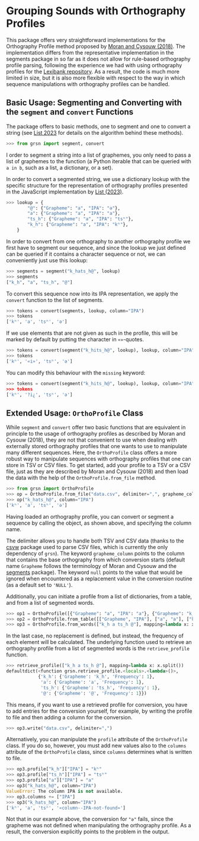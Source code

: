 # Grouping Sounds with Orthography Profiles

This package offers very straightforward implementations for the Orthography Profile method proposed by [Moran and Cysouw (2018)](https://langsci-press.org/catalog/book/176). The implementation differs from the representative implementation in the segments package in so far as it does not allow for rule-based orthography profile parsing, following the experience we had with using orthography profiles for the [Lexibank repository](https://lexibank.clld.org). As a result, the code is much more limited in size, but it is also more flexible with respect to the way in which sequence manipulations with orthography profiles can be handled.

## Basic Usage: Segmenting and Converting with the `segment` and `convert` Functions

The package offers to basic methods, one to segment and one to convert a string (see [List 2023](https://calc.hypotheses.org/6361) for details on the algorithm behind these methods). 

```python
>>> from grsn import segment, convert
```

I order to segment a string into a list of graphemes, you only need to pass a list of graphemes to the function (a Python iterable that can be queried with `a in b`, such as a list, a dictionary, or a set).

In order to convert a segmented string, we use a dictionary lookup with the specific structure for the representation of orthography profiles presented in the JavaScript implementation by [List (2023)](https://calc.hypotheses.org/6361). 

```python
>>> lookup = {
        "@": {"Grapheme": "a", "IPA": "ə"},
        "a": {"Grapheme": "a", "IPA": "a"},
        "ts_h": {"Grapheme": "a", "IPA": "tsʰ"},
        "k_h": {"Grapheme": "a", "IPA": "kʰ"},
    }
```

In order to convert from one orthography to another orthography profile we first have to segment our sequence, and since the lookup we just defined can be queried if it contains a character sequence or not, we can conveniently just use this lookup:

```python
>>> segments = segment("k_hats_h@", lookup)
>>> segments
["k_h", "a", "ts_h", "@"]
```

To convert this sequence now into its IPA representation, we apply the `convert` function to the list of segments.

```python
>>> tokens = convert(segments, lookup, column="IPA")
>>> tokens
['kʰ', 'a', 'tsʰ', 'ə']
```

If we use elements that are not given as such in the profile, this will be marked by default by putting the character in `«»`-quotes. 

```python
>>> tokens = convert(segment("k_hits_h@", lookup), lookup, column="IPA")
>>> tokens
['kʰ', '«i»', 'tsʰ', 'ə']
```

You can modify this behaviour with the `missing` keyword:

```python
>>> tokens = convert(segment("k_hits_h@", lookup), lookup, column="IPA", missing="?{0}¿)
>>> tokens
['kʰ', '?i¿', 'tsʰ', 'ə']
```

## Extended Usage: `OrthoProfile` Class

While `segment` and `convert` offer two basic functions that are equivalent in principle to the usage of orthography profiles as described by Moran and Cysouw (2018), they are not that convenient to use when dealing with externally stored orthography profiles that one wants to use to manipulate many different sequences. Here, the `OrthoProfile` class offers a more robust way to manipulate sequences with orthography profiles that one can store in TSV or CSV files. To get started, add your profile to a TSV or a CSV file, just as they are described by Moran and Cysouw (2018) and then load the data with the help of the `OrthoProfile.from_file` method.

```python
>>> from grsn import OrthoProfile
>>> op = OrthoProfile.from_file("data.csv", delimiter=",", grapheme_column="Grapheme", null='NULL')
>>> op("k_hats_h@", column="IPA")
['kʰ', 'a', 'tsʰ', 'ə']
```

Having loaded an orthography profile, you can convert or segment a sequence by calling the object, as shown above, and specifying the column name.

The delimiter allows you to handle both TSV and CSV data (thanks to the [csvw](https://pypi.org/project/csvw) package used to parse CSV files, which is currently the only dependency of `grsn`). The keyword `grapheme_column` points to the column that contains the base orthography from which conversion starts (default name `Grapheme` follows the terminology of Moran and Cysouw and the [segments](https://pypi.org/project/segments) package). The keyword `null` points to the value that would be ignored when encountered as a replacement value in the conversion routine (as a default set to `'NULL'`).

Additionally, you can initiate a profile from a list of dictionaries, from a table, and from a list of segmented words.

```python
>>> op1 = OrthoProfile([{"Grapheme": "a", "IPA": "a"}, {"Grapheme": "k_h", "IPA": "kʰ"}, {"Grapheme": "ts_h", "IPA": "tsʰ"}, {"Grapheme": "@", "IPA": "ə"}])
>>> op2 = OrthoProfile.from_table([["Grapheme", "IPA"], ["a", "a"], ["k_h", "kʰ"], ["@", "ə"], ["ts_h", "tsʰ"]])
>>> op3 = OrthoProfile.from_words(["k_h a ts_h @"], mapping=lambda x: x.split())
```

In the last case, no replacement is defined, but instead, the frequency of each element will be calculated. The underlying function used to retrieve an orthography profile from a list of segmented words is the `retrieve_profile` function.

```python
>>> retrieve_profile(["k_h a ts_h @"], mapping=lambda x: x.split())
defaultdict(<function grsn.retrieve_profile.<locals>.<lambda>()>,
            {'k_h': {'Grapheme': 'k_h', 'Frequency': 1},
             'a': {'Grapheme': 'a', 'Frequency': 1},
             'ts_h': {'Grapheme': 'ts_h', 'Frequency': 1},
             '@': {'Grapheme': '@', 'Frequency': 1}})
```

This means, if you want to use a retrieved profile for conversion, you have to add entries for the conversion yourself, for example, by writing the profile to file and then adding a column for the conversion.

```python
>>> op3.write("data.csv", delimiter=",")
```

Alternatively, you can manipulate the `profile` attribute of the `OrthoProfile` class. If you do so, however, you must add new values also to the `columns` attribute of the `OrthoProfile` class, since `columns` determines what is written to file.

```python
>>> op3.profile["k_h"]["IPA"] = "kʰ"
>>> op3.profile["ts_h"]["IPA"] = "tsʰ"
>>> op3.profile["a"]["IPA"] = "a"
>>> op3("k_hats_h@", column="IPA")
ValueError: The column IPA is not available.
>>> op3.columns += ["IPA"]
>>> op3("k_hats_h@", column="IPA")
['kʰ', 'a', 'tsʰ', '«column--IPA-not-found»']
```

Not that in our example above, the conversion for `"ə"` fails, since the grapheme was not defined when manipulating the orthography profile. As a result, the conversion explicitly points to the problem in the output.

